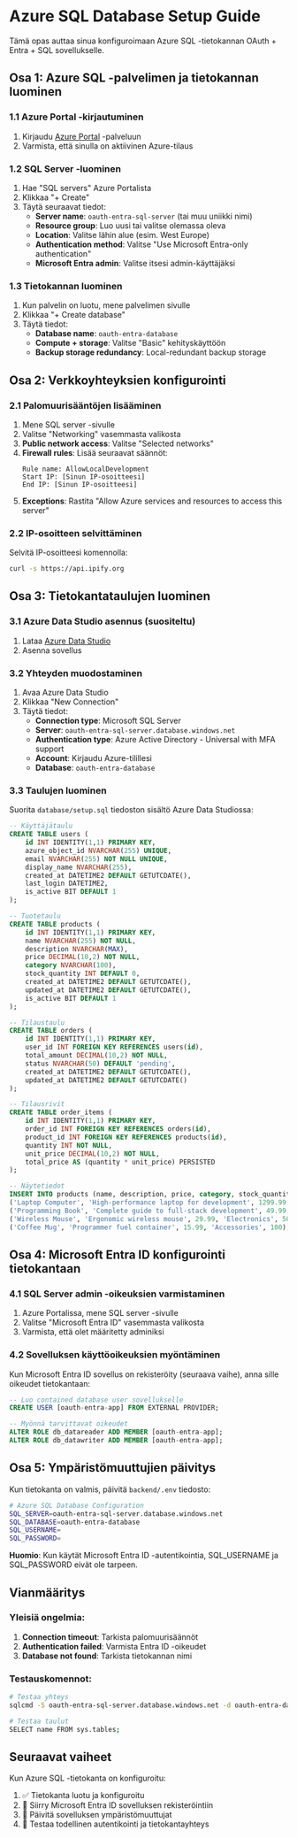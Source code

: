 # Azure SQL Database Setup Guide

Tämä opas auttaa sinua konfiguroimaan Azure SQL -tietokannan OAuth + Entra + SQL sovellukselle.

## Osa 1: Azure SQL -palvelimen ja tietokannan luominen

### 1.1 Azure Portal -kirjautuminen

1. Kirjaudu [Azure Portal](https://portal.azure.com) -palveluun
2. Varmista, että sinulla on aktiivinen Azure-tilaus

### 1.2 SQL Server -luominen

1. Hae "SQL servers" Azure Portalista
2. Klikkaa "+ Create"
3. Täytä seuraavat tiedot:
   - **Server name**: `oauth-entra-sql-server` (tai muu uniikki nimi)
   - **Resource group**: Luo uusi tai valitse olemassa oleva
   - **Location**: Valitse lähin alue (esim. West Europe)
   - **Authentication method**: Valitse "Use Microsoft Entra-only authentication"
   - **Microsoft Entra admin**: Valitse itsesi admin-käyttäjäksi

### 1.3 Tietokannan luominen

1. Kun palvelin on luotu, mene palvelimen sivulle
2. Klikkaa "+ Create database"
3. Täytä tiedot:
   - **Database name**: `oauth-entra-database`
   - **Compute + storage**: Valitse "Basic" kehityskäyttöön
   - **Backup storage redundancy**: Local-redundant backup storage

## Osa 2: Verkkoyhteyksien konfigurointi

### 2.1 Palomuurisääntöjen lisääminen

1. Mene SQL server -sivulle
2. Valitse "Networking" vasemmasta valikosta
3. **Public network access**: Valitse "Selected networks"
4. **Firewall rules**: Lisää seuraavat säännöt:
   ```
   Rule name: AllowLocalDevelopment
   Start IP: [Sinun IP-osoitteesi]
   End IP: [Sinun IP-osoitteesi]
   ```
5. **Exceptions**: Rastita "Allow Azure services and resources to access this server"

### 2.2 IP-osoitteen selvittäminen

Selvitä IP-osoitteesi komennolla:

```bash
curl -s https://api.ipify.org
```

## Osa 3: Tietokantataulujen luominen

### 3.1 Azure Data Studio asennus (suositeltu)

1. Lataa [Azure Data Studio](https://docs.microsoft.com/en-us/sql/azure-data-studio/download-azure-data-studio)
2. Asenna sovellus

### 3.2 Yhteyden muodostaminen

1. Avaa Azure Data Studio
2. Klikkaa "New Connection"
3. Täytä tiedot:
   - **Connection type**: Microsoft SQL Server
   - **Server**: `oauth-entra-sql-server.database.windows.net`
   - **Authentication type**: Azure Active Directory - Universal with MFA support
   - **Account**: Kirjaudu Azure-tilillesi
   - **Database**: `oauth-entra-database`

### 3.3 Taulujen luominen

Suorita `database/setup.sql` tiedoston sisältö Azure Data Studiossa:

```sql
-- Käyttäjätaulu
CREATE TABLE users (
    id INT IDENTITY(1,1) PRIMARY KEY,
    azure_object_id NVARCHAR(255) UNIQUE,
    email NVARCHAR(255) NOT NULL UNIQUE,
    display_name NVARCHAR(255),
    created_at DATETIME2 DEFAULT GETUTCDATE(),
    last_login DATETIME2,
    is_active BIT DEFAULT 1
);

-- Tuotetaulu
CREATE TABLE products (
    id INT IDENTITY(1,1) PRIMARY KEY,
    name NVARCHAR(255) NOT NULL,
    description NVARCHAR(MAX),
    price DECIMAL(10,2) NOT NULL,
    category NVARCHAR(100),
    stock_quantity INT DEFAULT 0,
    created_at DATETIME2 DEFAULT GETUTCDATE(),
    updated_at DATETIME2 DEFAULT GETUTCDATE(),
    is_active BIT DEFAULT 1
);

-- Tilaustaulu
CREATE TABLE orders (
    id INT IDENTITY(1,1) PRIMARY KEY,
    user_id INT FOREIGN KEY REFERENCES users(id),
    total_amount DECIMAL(10,2) NOT NULL,
    status NVARCHAR(50) DEFAULT 'pending',
    created_at DATETIME2 DEFAULT GETUTCDATE(),
    updated_at DATETIME2 DEFAULT GETUTCDATE()
);

-- Tilausrivit
CREATE TABLE order_items (
    id INT IDENTITY(1,1) PRIMARY KEY,
    order_id INT FOREIGN KEY REFERENCES orders(id),
    product_id INT FOREIGN KEY REFERENCES products(id),
    quantity INT NOT NULL,
    unit_price DECIMAL(10,2) NOT NULL,
    total_price AS (quantity * unit_price) PERSISTED
);

-- Näytetiedot
INSERT INTO products (name, description, price, category, stock_quantity) VALUES
('Laptop Computer', 'High-performance laptop for development', 1299.99, 'Electronics', 10),
('Programming Book', 'Complete guide to full-stack development', 49.99, 'Books', 25),
('Wireless Mouse', 'Ergonomic wireless mouse', 29.99, 'Electronics', 50),
('Coffee Mug', 'Programmer fuel container', 15.99, 'Accessories', 100);
```

## Osa 4: Microsoft Entra ID konfigurointi tietokantaan

### 4.1 SQL Server admin -oikeuksien varmistaminen

1. Azure Portalissa, mene SQL server -sivulle
2. Valitse "Microsoft Entra ID" vasemmasta valikosta
3. Varmista, että olet määritetty adminiksi

### 4.2 Sovelluksen käyttöoikeuksien myöntäminen

Kun Microsoft Entra ID sovellus on rekisteröity (seuraava vaihe), anna sille oikeudet tietokantaan:

```sql
-- Luo contained database user sovellukselle
CREATE USER [oauth-entra-app] FROM EXTERNAL PROVIDER;

-- Myönnä tarvittavat oikeudet
ALTER ROLE db_datareader ADD MEMBER [oauth-entra-app];
ALTER ROLE db_datawriter ADD MEMBER [oauth-entra-app];
```

## Osa 5: Ympäristömuuttujien päivitys

Kun tietokanta on valmis, päivitä `backend/.env` tiedosto:

```bash
# Azure SQL Database Configuration
SQL_SERVER=oauth-entra-sql-server.database.windows.net
SQL_DATABASE=oauth-entra-database
SQL_USERNAME=
SQL_PASSWORD=
```

**Huomio**: Kun käytät Microsoft Entra ID -autentikointia, SQL_USERNAME ja SQL_PASSWORD eivät ole tarpeen.

## Vianmääritys

### Yleisiä ongelmia:

1. **Connection timeout**: Tarkista palomuurisäännöt
2. **Authentication failed**: Varmista Entra ID -oikeudet
3. **Database not found**: Tarkista tietokannan nimi

### Testauskomennot:

```bash
# Testaa yhteys
sqlcmd -S oauth-entra-sql-server.database.windows.net -d oauth-entra-database -G

# Testaa taulut
SELECT name FROM sys.tables;
```

## Seuraavat vaiheet

Kun Azure SQL -tietokanta on konfiguroitu:

1. ✅ Tietokanta luotu ja konfiguroitu
2. 🔄 Siirry Microsoft Entra ID sovelluksen rekisteröintiin
3. 🔄 Päivitä sovelluksen ympäristömuuttujat
4. 🔄 Testaa todellinen autentikointi ja tietokantayhteys
